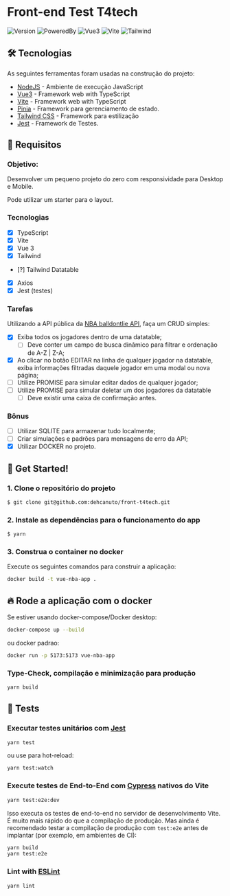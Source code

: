 # Front-end Test T4tech

![Version](https://img.shields.io/badge/1.0.0-beta?label=version)
![PoweredBy](https://img.shields.io/badge/powered_by-T4tech-black)
![Vue3](https://img.shields.io/badge/Vue-3.5.13-42b883?style=flat-square&logo=vue.js&logoColor=42b883)
![Vite](https://img.shields.io/badge/Vite-6.0.11-9499ff?style=flat-square&logo=vite)
![Tailwind](https://img.shields.io/badge/Tailwind-3.4.17-38bdf8?style=flat-square&logo=tailwindcss&logoColor=38bdf8)

## 🛠️ Tecnologias

As seguintes ferramentas foram usadas na construção do projeto:

- [NodeJS](https://nodejs.org/en/docs/) - Ambiente de execução JavaScript
- [Vue3](https://vuejs.org/) - Framework web with TypeScript
- [Vite](https://vite.dev/) - Framework web with TypeScript
- [Pinia](https://pinia.vuejs.org/) - Framework para gerenciamento de estado.
- [Tailwind CSS](https://tailwindcss.com/docs) - Framework para estilização
- [Jest](https://jestjs.io/pt-BR/) - Framework de Testes.

## 🎯 Requisitos

### Objetivo:

Desenvolver um pequeno projeto do zero com responsividade para Desktop e Mobile.

Pode utilizar um starter para o layout.

### Tecnologias

- [x] TypeScript
- [x] Vite
- [x] Vue 3
- [x] Tailwind
- [?] Tailwind Datatable
- [x] Axios
- [x] Jest (testes)

### Tarefas

Utilizando a API pública da [NBA balldontlie API](https://www.balldontlie.io/), faça um CRUD simples:

- [x] Exiba todos os jogadores dentro de uma datatable;
  - [ ] Deve conter um campo de busca dinâmico para filtrar e ordenação de A-Z | Z-A;
- [x] Ao clicar no botão EDITAR na linha de qualquer jogador na datatable, exiba informações filtradas daquele jogador em uma modal ou nova página;
- [ ] Utilize PROMISE para simular editar dados de qualquer jogador;
- [ ] Utilize PROMISE para simular deletar um dos jogadores da datatable
  - [ ] Deve existir uma caixa de confirmação antes.

### Bônus

- [ ] Utilizar SQLITE para armazenar tudo localmente;
- [ ] Criar simulações e padrões para mensagens de erro da API;
- [x] Utilizar DOCKER no projeto.

## 🚀 Get Started!

### 1. Clone o repositório do projeto

```sh
$ git clone git@github.com:dehcanuto/front-t4tech.git
```

### 2. Instale as dependências para o funcionamento do app

```sh
$ yarn
```

### 3. Construa o container no docker

Execute os seguintes comandos para construir a aplicação:

```sh
docker build -t vue-nba-app .
```

## 🔥 Rode a aplicação com o docker

Se estiver usando docker-compose/Docker desktop:

```sh
docker-compose up --build
```

ou docker padrao:

```sh
docker run -p 5173:5173 vue-nba-app
```

### Type-Check, compilação e minimização para produção

```sh
yarn build
```

## 🧪 Tests

### Executar testes unitários com [Jest](https://jestjs.io/)

```sh
yarn test
```

ou use para hot-reload:

```sh
yarn test:watch
```

### Execute testes de End-to-End com [Cypress](https://www.cypress.io/) nativos do Vite

```sh
yarn test:e2e:dev
```

Isso executa os testes de end-to-end no servidor de desenvolvimento Vite. É muito mais rápido do que a compilação de produção.
Mas ainda é recomendado testar a compilação de produção com `test:e2e` antes de implantar (por exemplo, em ambientes de CI):

```sh
yarn build
yarn test:e2e
```

### Lint with [ESLint](https://eslint.org/)

```sh
yarn lint
```
